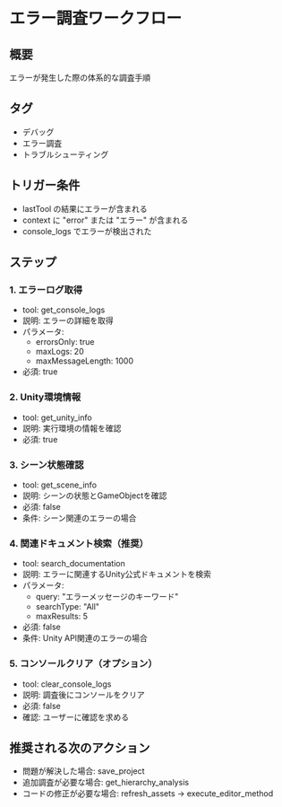 # エラー調査ワークフロー

## 概要
エラーが発生した際の体系的な調査手順

## タグ
- デバッグ
- エラー調査
- トラブルシューティング

## トリガー条件
- lastTool の結果にエラーが含まれる
- context に "error" または "エラー" が含まれる
- console_logs でエラーが検出された

## ステップ

### 1. エラーログ取得
- tool: get_console_logs
- 説明: エラーの詳細を取得
- パラメータ:
  - errorsOnly: true
  - maxLogs: 20
  - maxMessageLength: 1000
- 必須: true

### 2. Unity環境情報
- tool: get_unity_info
- 説明: 実行環境の情報を確認
- 必須: true

### 3. シーン状態確認
- tool: get_scene_info
- 説明: シーンの状態とGameObjectを確認
- 必須: false
- 条件: シーン関連のエラーの場合

### 4. 関連ドキュメント検索（推奨）
- tool: search_documentation
- 説明: エラーに関連するUnity公式ドキュメントを検索
- パラメータ:
  - query: "エラーメッセージのキーワード"
  - searchType: "All"
  - maxResults: 5
- 必須: false
- 条件: Unity API関連のエラーの場合

### 5. コンソールクリア（オプション）
- tool: clear_console_logs
- 説明: 調査後にコンソールをクリア
- 必須: false
- 確認: ユーザーに確認を求める

## 推奨される次のアクション
- 問題が解決した場合: save_project
- 追加調査が必要な場合: get_hierarchy_analysis
- コードの修正が必要な場合: refresh_assets → execute_editor_method